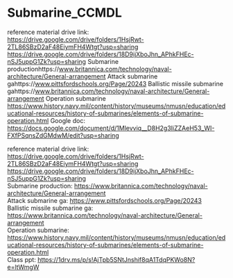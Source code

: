 # Submarine_CCMDL
reference material drive link:
https://drive.google.com/drive/folders/1HsjRwt-2TL86SBzD2aF48EiymFH4Wtgt?usp=sharing  https://drive.google.com/drive/folders/18D9ijXboJhn_APhkFHEc-nSJ5uppG1Zk?usp=sharing
Submarine productionhttps://www.britannica.com/technology/naval-architecture/General-arrangement
Attack submarine gahttps://www.pittsfordschools.org/Page/20243
Ballistic missile submarine gahttps://www.britannica.com/technology/naval-architecture/General-arrangement
Operation submarine https://www.history.navy.mil/content/history/museums/nmusn/education/educational-resources/history-of-submarines/elements-of-submarine-operation.html
Google doc: https://docs.google.com/document/d/1Mlevviq__D8H2g3IiZZAeH53_WI-FXfPSqnsZdGMdwM/edit?usp=sharing


reference material drive link:<br/>
https://drive.google.com/drive/folders/1HsjRwt-2TL86SBzD2aF48EiymFH4Wtgt?usp=sharing  https://drive.google.com/drive/folders/18D9ijXboJhn_APhkFHEc-nSJ5uppG1Zk?usp=sharing<br/>
Submarine production: https://www.britannica.com/technology/naval-architecture/General-arrangement<br/>
Attack submarine ga: https://www.pittsfordschools.org/Page/20243<br/>
Ballistic missile submarine ga: https://www.britannica.com/technology/naval-architecture/General-arrangement<br/>
Operation submarine: https://www.history.navy.mil/content/history/museums/nmusn/education/educational-resources/history-of-submarines/elements-of-submarine-operation.html<br/>
Class ppt: https://1drv.ms/p/s!AjTpb5SNtJnshif8qA1TdqPKWo8N?e=ltWmgW
